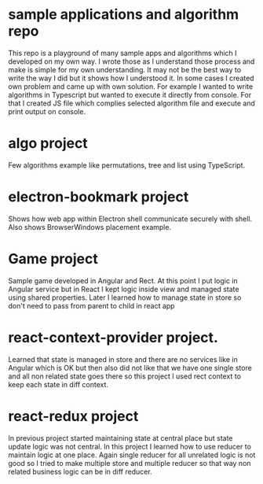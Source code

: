 # sample applications and algorithm repo

This repo is a playground of many sample apps and algorithms which I developed on my own way.
I wrote those as I understand those process and make is simple for my own understanding.
It may not be the best way to write the way I did but it shows how I understood it.
In some cases I created own problem and came up with own solution.
For example I wanted to write algorithms in Typescript but wanted to execute it directly from console.
For that I created JS file which complies selected algorithm file and execute and print output on console.

# algo project
Few algorithms example like permutations, tree and list using TypeScript.

# electron-bookmark project
Shows how web app within Electron shell communicate securely with shell. Also shows BrowserWindows placement example.

# Game project
Sample game developed in Angular and Rect. At this point I put logic in Angular service but in React I kept logic inside
view and managed state using shared properties. Later I learned how to manage state in store so don't need to pass from
parent to child in react app

# react-context-provider project.
Learned that state is managed in store and there are no services like in Angular which is OK but then also did not like
that we have one single store and all non related state goes there so this project I used rect context to keep each 
state in diff context.

# react-redux project
In previous project started maintaining state at central place but state update logic was not central. In this project
I learned how to use reducer to maintain logic at one place. Again single reducer for all unrelated logic is not good
so I tried to make multiple store and multiple reducer so that way non related business logic can be in diff reducer.

